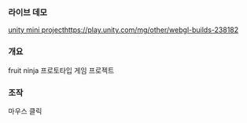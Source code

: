 ### 라이브 데모
[unity mini project](https://play.unity.com/mg/other/webgl-builds-238182)https://play.unity.com/mg/other/webgl-builds-238182

### 개요
fruit ninja 프로토타입 게임 프로젝트

### 조작
마우스 클릭
